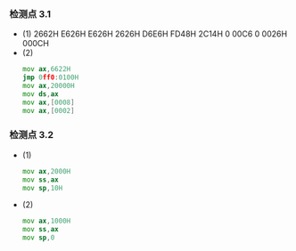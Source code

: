 ### 检测点 3.1

- (1)
  2662H
  E626H
  E626H
  2626H
  D6E6H
  FD48H
  2C14H
  0
  00C6
  0
  0026H
  000CH
- (2)
  ```asm
  mov ax,6622H
  jmp 0ff0:0100H
  mov ax,20000H
  mov ds,ax
  mov ax,[0008]
  mov ax,[0002]
  ```

### 检测点 3.2

- (1)
  ```asm
  mov ax,2000H
  mov ss,ax
  mov sp,10H
  ```
- (2)
  ```asm
  mov ax,1000H
  mov ss,ax
  mov sp,0
  ```
